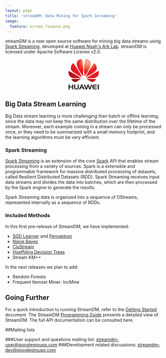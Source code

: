```yaml
---
layout: page
title: 'streamDM: Data Mining for Spark Streaming' 
image:
  feature: screen_finance.png
---
```


streamDM is a new open source software for mining big data streams using [Spark Streaming](https://spark.apache.org/streaming/), developed at [Huawei Noah's Ark
Lab](http://www.noahlab.com.hk/). streamDM is licensed under Apache Software License v2.0.

<p align="center"><img height="100" width="100" src="images/huawei-logo.png" alt="Huawei"></p>

## Big Data Stream Learning 

Big Data stream learning is more challenging than batch or offline learning,
since the data may not keep the same distribution over the lifetime of the
stream. Moreover, each example coming in a stream can only be processed once, or
they need to be summarized with a small memory footprint, and the learning
algorithms must be very efficient. 

### Spark Streaming

[Spark Streaming](https://spark.apache.org/streaming/) is an extension of the
core [Spark](https://spark.apache.org)  API that enables stream processing from
a variety of sources. Spark is a extensible and programmable framework for
massive distributed processing of datasets, called Resilient Distributed
Datasets (RDD). Spark Streaming receives input data streams and divides the data
into batches, which are then processed by the Spark engine to generate the
results.

Spark Streaming data is organized into a sequence of DStreams, represented
internally as a sequence of RDDs.

### <a name="methods"></a>Included Methods

In this first pre-release of StreamDM, we have implemented:

* [SGD Learner](SGD.html) and [Perceptron](SGD.html#perceptron)
* [Naive Bayes](NB.html)
* [CluStream](CluStream.html)
* [Hoeffding Decision Trees](HDT.html)
* Stream KM++

In the next releases we plan to add: 

* Random Forests
* Frequent Itemset Miner: IncMine

## Going Further

For a quick introduction to running StreamDM, refer to the [Getting
Started](docs/GettingStarted.html) document. The StreamDM [Programming
Guide](docs/Programming.html) presents a detailed view of StreamDM. The full API
documentation can be consulted here. 

##Mailing lists

###User support and questions mailing list:
<a href="mailto:streamdm-user@googlegroups.com">streamdm-user@googlegroups.com</a>
###Development related discussions:
<a href="mailto:streamdm-dev@googlegroups.com">streamdm-dev@googlegroups.com</a>
